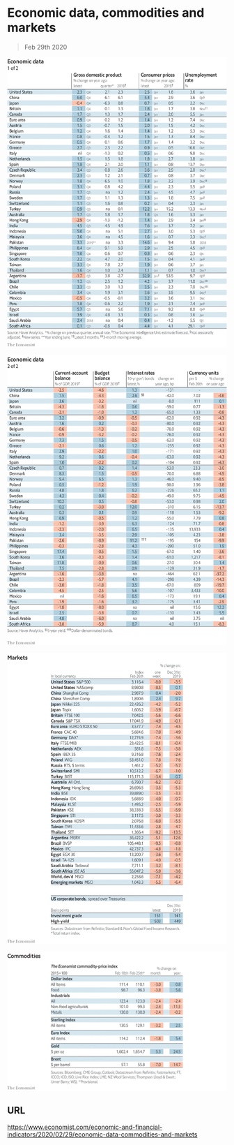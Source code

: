 # Economic data, commodities and markets

> Feb 29th 2020



![](./images/20200229_INT101.png)



![](./images/20200229_INT102.png)



![](./images/20200229_INT201.png)



![](./images/20200229_INT401.png)

## URL

https://www.economist.com/economic-and-financial-indicators/2020/02/29/economic-data-commodities-and-markets
